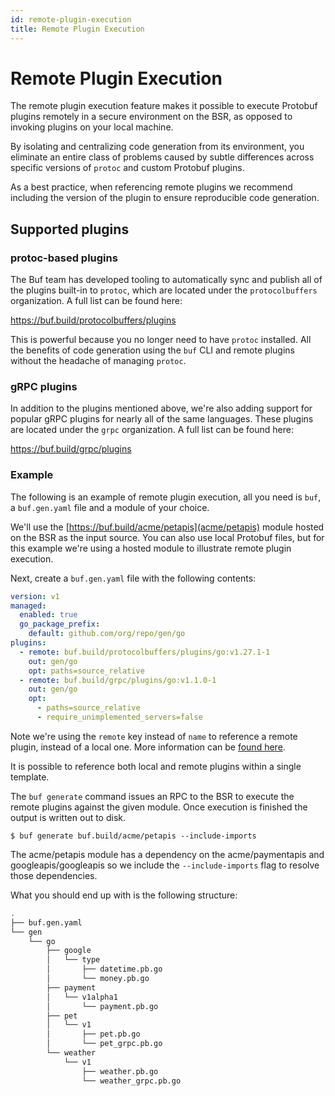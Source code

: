 ```yaml
---
id: remote-plugin-execution
title: Remote Plugin Execution
---
```


# Remote Plugin Execution

The remote plugin execution feature makes it possible to execute Protobuf plugins remotely in a secure environment on the BSR, as opposed to invoking plugins on your local machine.

By isolating and centralizing code generation from its environment, you eliminate an entire class of problems caused by subtle differences across specific versions of `protoc` and custom Protobuf plugins.

As a best practice, when referencing remote plugins we recommend including the version of the plugin to ensure reproducible code generation.

## Supported plugins

### protoc-based plugins

The Buf team has developed tooling to automatically sync and publish all of the plugins built-in to `protoc`, which are located under the `protocolbuffers` organization. A full list can be found here:

https://buf.build/protocolbuffers/plugins

This is powerful because you no longer need to have `protoc` installed. All the benefits of code generation using the `buf` CLI and remote plugins without the headache of managing `protoc`.

### gRPC plugins

In addition to the plugins mentioned above, we're also adding support for popular gRPC plugins for nearly all of the same languages. These plugins are located under the `grpc` organization. A full list can be found here:

https://buf.build/grpc/plugins

### Example

The following is an example of remote plugin execution, all you need is `buf`, a `buf.gen.yaml` file and a module of your choice.

We'll use the [https://buf.build/acme/petapis](acme/petapis) module hosted on the BSR as the input source. You can also use local Protobuf files, but for this example we're using a hosted module to illustrate remote plugin execution.

Next, create a `buf.gen.yaml` file with the following contents: 

```yaml title=buf.gen.yaml
version: v1
managed:
  enabled: true
  go_package_prefix:
    default: github.com/org/repo/gen/go
plugins:
  - remote: buf.build/protocolbuffers/plugins/go:v1.27.1-1
    out: gen/go
    opt: paths=source_relative
  - remote: buf.build/grpc/plugins/go:v1.1.0-1
    out: gen/go
    opt:
      - paths=source_relative
      - require_unimplemented_servers=false
```

Note we're using the `remote` key instead of `name` to reference a remote plugin, instead of a local one. More information can be [found here](https://docs.buf.build/configuration/v1/buf-gen-yaml#name-or-remote). 

It is possible to reference both local and remote plugins within a single template.

The `buf generate` command issues an RPC to the BSR to execute the remote plugins against the given module. Once execution is finished the output is written out to disk.

```terminal
$ buf generate buf.build/acme/petapis --include-imports
```

The acme/petapis module has a dependency on the acme/paymentapis and googleapis/googleapis so we include the `--include-imports` flag to resolve those dependencies.

What you should end up with is the following structure:

```bash
.
├── buf.gen.yaml
└── gen
    └── go
        ├── google
        │   └── type
        │       ├── datetime.pb.go
        │       └── money.pb.go
        ├── payment
        │   └── v1alpha1
        │       └── payment.pb.go
        ├── pet
        │   └── v1
        │       ├── pet.pb.go
        │       └── pet_grpc.pb.go
        └── weather
            └── v1
                ├── weather.pb.go
                └── weather_grpc.pb.go
```